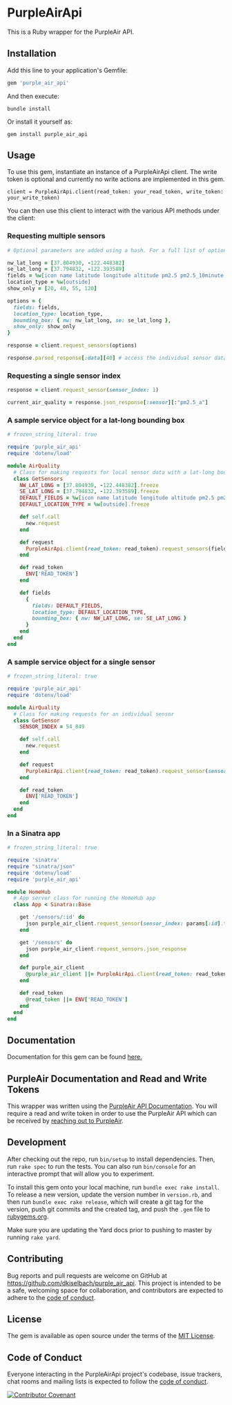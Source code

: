 # PurpleAirApi
This is a Ruby wrapper for the PurpleAir API.

## Installation
Add this line to your application's Gemfile:

```ruby
gem 'purple_air_api'
```

And then execute:

`bundle install`

Or install it yourself as:

`gem install purple_air_api`

## Usage
To use this gem, instantiate an instance of a PurpleAirApi client. The write token is
optional and currently no write actions are implemented in this gem.

`client = PurpleAirApi.client(read_token: your_read_token, write_token: your_write_token)`

You can then use this client to interact with the various API methods under the client:

### Requesting multiple sensors 
```ruby
# Optional parameters are added using a hash. For a full list of options refer to the documentation.

nw_lat_long = [37.804930, -122.448382]
se_lat_long = [37.794832, -122.393589]
fields = %w[icon name latitude longitude altitude pm2.5 pm2.5_10minute pm2.5_30minute pm2.5_60minute]
location_type = %w[outside]
show_only = [20, 40, 55, 120]

options = {
  fields: fields,
  location_type: location_type,
  bounding_box: { nw: nw_lat_long, se: se_lat_long },
  show_only: show_only
}

response = client.request_sensors(options)

response.parsed_response[:data][40] # access the individual sensor data using the parsed_response hash
```

### Requesting a single sensor index
```ruby
response = client.request_sensor(sensor_index: 1)

current_air_quality = response.json_response[:sensor][:"pm2.5_a"]
```

### A sample service object for a lat-long bounding box
```ruby
# frozen_string_literal: true

require 'purple_air_api'
require 'dotenv/load'

module AirQuality
  # Class for making requests for local sensor data with a lat-long bounding box
  class GetSensors
    NW_LAT_LONG = [37.804930, -122.448382].freeze
    SE_LAT_LONG = [37.794832, -122.393589].freeze
    DEFAULT_FIELDS = %w[icon name latitude longitude altitude pm2.5 pm2.5_10minute pm2.5_30minute pm2.5_60minute].freeze
    DEFAULT_LOCATION_TYPE = %w[outside].freeze

    def self.call
      new.request
    end

    def request
      PurpleAirApi.client(read_token: read_token).request_sensors(fields)
    end

    def read_token
      ENV['READ_TOKEN']
    end

    def fields
      {
        fields: DEFAULT_FIELDS,
        location_type: DEFAULT_LOCATION_TYPE,
        bounding_box: { nw: NW_LAT_LONG, se: SE_LAT_LONG }
      }
    end
  end
end
````

### A sample service object for a single sensor
```ruby
# frozen_string_literal: true

require 'purple_air_api'
require 'dotenv/load'

module AirQuality
  # Class for making requests for an individual sensor
  class GetSensor
    SENSOR_INDEX = 54_849

    def self.call
      new.request
    end

    def request
      PurpleAirApi.client(read_token: read_token).request_sensor(sensor_index: SENSOR_INDEX)
    end

    def read_token
      ENV['READ_TOKEN']
    end
  end
end
```

### In a Sinatra app

```ruby
# frozen_string_literal: true

require 'sinatra'
require "sinatra/json"
require 'dotenv/load'
require 'purple_air_api'

module HomeHub
  # App server class for running the HomeHub app
  class App < Sinatra::Base

    get '/sensors/:id' do
      json purple_air_client.request_sensor(sensor_index: params[:id].to_i).json_response
    end

    get '/sensors' do
      json purple_air_client.request_sensors.json_response
    end

    def purple_air_client
      @purple_air_client ||= PurpleAirApi.client(read_token: read_token)
    end

    def read_token
      @read_token ||= ENV['READ_TOKEN']
    end
  end
end
```

## Documentation

Documentation for this gem can be found [here.](https://dkiselbach.github.io/purple_air_api/)

## PurpleAir Documentation and Read and Write Tokens

This wrapper was written using the [PurpleAir API Documentation](https://api.purpleair.com/). You will require a read
and write token in order to use the PurpleAir API which can be received by [reaching out to PurpleAir](https://www2.purpleair.com/pages/contact-us).

## Development

After checking out the repo, run `bin/setup` to install dependencies. Then, run `rake spec` to run the tests. You can also run `bin/console` for an interactive prompt that will allow you to experiment.

To install this gem onto your local machine, run `bundle exec rake install`. To release a new version, update the version number in `version.rb`, and then run `bundle exec rake release`, which will create a git tag for the version, push git commits and the created tag, and push the `.gem` file to [rubygems.org](https://rubygems.org).

Make sure you are updating the Yard docs prior to pushing to master by running `rake yard`.

## Contributing

Bug reports and pull requests are welcome on GitHub at https://github.com/dkiselbach/purple_air_api. This project is intended to be a safe, welcoming space for collaboration, and contributors are expected to adhere to the [code of conduct](https://github.com/dkiselbach/purple_air_api/CODE_OF_CONDUCT.md).

## License

The gem is available as open source under the terms of the [MIT License](https://opensource.org/licenses/MIT).

## Code of Conduct

Everyone interacting in the PurpleAirApi project's codebase, issue trackers, chat rooms and mailing lists is expected to follow the [code of conduct](https://github.com/dkiselbach/purple_air_api/blob/master/CODE_OF_CONDUCT.md).

[![Contributor Covenant](https://img.shields.io/badge/Contributor%20Covenant-2.0-4baaaa.svg)](code_of_conduct.md)
